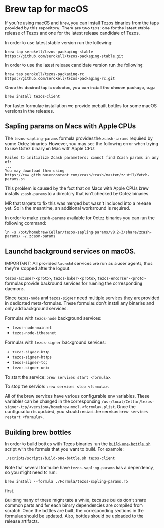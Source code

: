 <!--
   - SPDX-FileCopyrightText: 2021 Oxhead Alpha
   - SPDX-License-Identifier: LicenseRef-MIT-OA
   -->
# Brew tap for macOS

If you're using macOS and `brew`, you can install Tezos binaries from the taps provided
by this repository. There are two taps: one for the latest stable release of Tezos and
one for the latest release candidate of Tezos.

In order to use latest stable version run the following:
```
brew tap serokell/tezos-packaging-stable https://github.com/serokell/tezos-packaging-stable.git
```

In order to use the latest release candidate version run the following:
```
brew tap serokell/tezos-packaging-rc https://github.com/serokell/tezos-packaging-rc.git
```

Once the desired tap is selected, you can install the chosen package, e.g.:
```
brew install tezos-client
```

For faster formulae installation we provide prebuilt bottles for some macOS versions in the releases.

## Sapling params on Macs with Apple CPUs

The `tezos-sapling-params` formula provides the `zcash-params` required by some Octez binaries.
However, you may see the following error when trying to use Octez binary on Mac with Apple CPU:
```
Failed to initialize Zcash parameters: cannot find Zcash params in any of:
...
You may download them using https://raw.githubusercontent.com/zcash/zcash/master/zcutil/fetch-params.sh
```

This problem is caused by the fact that on Macs with Apple CPUs brew installs `zcash-params` to
a directory that isn't checked by Octez binaries.

[MR](https://gitlab.com/tezos/tezos/-/merge_requests/4609) that targets to fix this was merged but
wasn't included into a release yet. So in the meantime, an additional workaround is required.

In order to make `zcash-params` available for Octez binaries you can run the following command:
```
ln -s /opt/homebrew/Cellar/tezos-sapling-params/v8.2-3/share/zcash-params/ ~/.zcash-params
```

## Launchd background services on macOS.

IMPORTANT: All provided `launchd` services are run as a user agents, thus they're stopped after the logout.

`tezos-accuser-<proto>`, `tezos-baker-<proto>`, `tezos-endorser-<proto>` formulas
provide backround services for running the corresponding daemons.

Since `tezos-node` and `tezos-signer` need multiple services they are provided
in dedicated meta-formulas. These formulas don't install any binaries and only add
background services.

Formulas with `tezos-node` background services:
* `tezos-node-mainnet`
* `tezos-node-ithacanet`

Formulas with `tezos-signer` background services:
* `tezos-signer-http`
* `tezos-signer-https`
* `tesos-signer-tcp`
* `tezos-signer-unix`

To start the service: `brew services start <formula>`.

To stop the service: `brew services stop <formula>`.

All of the brew services have various configurable env variables. These variables
can be changed in the corresponding `/usr/local/Cellar/tezos-signer-tcp/<version>/homebrew.mxcl.<formula>.plist`.
Once the configuration is updated, you should restart the service:
`brew services restart <formula>`.

## Building brew bottles

In order to build bottles with Tezos binaries run the [`build-one-bottle.sh`](../../scripts/build-one-bottle.sh)
script with the formula that you want to build. For example:
```
./scripts/scripts/build-one-bottle.sh tezos-client
```

Note that several formulae have `tezos-sapling-params` has a dependency, so you
might need to run:
```
brew install --formula ./Formula/tezos-sapling-params.rb
```
first.

Building many of these might take a while, because builds don't share common parts and for each
binary dependencies are compiled from scratch.
Once the bottles are built, the corresponding sections in the formulae should be updated.
Also, bottles should be uploaded to the release artifacts.
